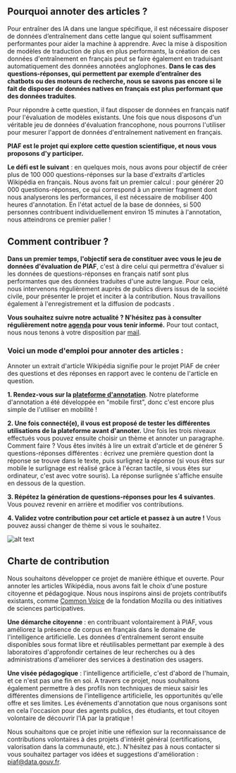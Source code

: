 ## Pourquoi annoter des articles ?

Pour entraîner des IA dans une langue spécifique, il est nécessaire disposer de données d’entraînement dans cette langue qui soient suffisamment performantes pour aider la machine à apprendre. Avec la mise à disposition de modèles de traduction de plus en plus performants, la création de ces données d'entraînement en français peut se faire également en traduisant automatiquement des données annotées anglophones. **Dans le cas des questions-réponses, qui permettent par exemple d’entraîner des chatbots ou des moteurs de recherche, nous se savons pas encore si le fait de disposer de données natives en français est plus performant que des données traduites**. 

Pour répondre à cette question, il faut disposer de données en français natif pour l'évaluation de modèles existants. Une fois que nous disposons d'un véritable jeu de données d'évaluation francophone, nous pourrons l'utiliser pour mesurer l'apport de données d'entraînement nativement en français. 

**PIAF est le projet qui explore cette question scientifique, et nous vous proposons d'y participer.** 

**Le défi est le suivant** : en quelques mois, nous avons pour objectif de créer plus de 100 000 questions-réponses sur la base d'extraits d'articles Wikipédia en français. Nous avons fait un premier calcul : pour générer 20 000 questions-réponses, ce qui correspond à un premier fragment dont nous analyserons les performances, il est nécessaire de mobiliser 400 heures d'annotation. En l'état actuel de la base de données, si 500 personnes contribuent individuellement environ 15 minutes à l'annotation, nous atteindrons ce premier palier !

## Comment contribuer ?

**Dans un premier temps, l'objectif sera de constituer avec vous le jeu de données d'évaluation de PIAF**, c'est à dire celui qui permettra d'évaluer si les données de questions-réponses en français natif sont plus performantes que des données traduites d'une autre langue. Pour cela, nous intervenons régulièrement auprès de publics divers issus de la société civile, pour présenter le projet et inciter à la contribution. Nous travaillons également à l'enregistrement et la diffusion de podcasts .

**Vous souhaitez suivre notre actualité ? N'hésitez pas à consulter régulièrement notre [agenda](https://piaf.netlify.app/agenda/) pour vous tenir informé.**
Pour tout contact, nous nous tenons à votre disposition par [mail](mailto:piaf@data.gouv.fr).

### Voici un mode d'emploi pour annoter des articles :

Annoter un extrait d'article Wikipédia signifie pour le projet PIAF de créer des questions et des réponses en rapport avec le contenu de l'article en question.

**1. Rendez-vous sur la [plateforme d'annotation](https://app.piaf.etalab.studio/app/)**. Notre plateforme d'annotation a été développée en "mobile first", donc c'est encore plus simple de l'utiliser en mobilité !

**2. Une fois connecté(e), il vous est proposé de tester les différentes utilisations de la plateforme avant d'annoter.** Une fois les trois niveaux effectués vous pouvez ensuite choisir un thème et annoter un paragraphe. Comment faire ? Vous êtes invités à lire un extrait d'article et de générer 5 questions-réponses différentes : écrivez une première question dont la réponse se trouve dans le texte, puis surlignez la réponse (si vous êtes sur mobile le surlignage est réalisé grâce à l'écran tactile, si vous êtes sur ordinateur, c'est avec votre souris). La réponse surlignée s'affiche ensuite en dessous de la question.

**3. Répétez la génération de questions-réponses pour les 4 suivantes**. Vous pouvez revenir en arrière et modifier vos contributions.

**4. Validez votre contribution pour cet article et passez à un autre !** Vous pouvez aussi changer de thème si vous le souhaitez.

![alt text](img/annotation-piaf-usa.PNG "title")

## Charte de contribution
Nous souhaitons développer ce projet de manière éthique et ouverte. Pour annoter les articles Wikipédia, nous avons fait le choix d'une posture citoyenne et pédagogique. Nous nous inspirons ainsi de projets contributifs existants, comme [Common Voice](https://voice.mozilla.org) de la fondation Mozilla ou des initiatives de sciences participatives.

**Une démarche citoyenne** : en contribuant volontairement à PIAF, vous améliorez la présence de corpus en français dans le domaine de l'intelligence artificielle. Les données d'entraînement seront ensuite disponibles sous format libre et réutilisables permettant par exemple à des laboratoires d'approfondir certaines de leur recherches ou à des administrations d'améliorer des services à destination des usagers.

**Une visée pédagogique** : l'intelligence artificielle, c'est d'abord de l'humain, et ce n'est pas une fin en soi. A travers ce projet, nous souhaitons également permettre à des profils non techniques de mieux saisir les différentes dimensions de l'intelligence artificielle, les opportunités qu'elle offre et ses limites. Les événements d'annotation que nous organisons sont en cela l'occasion pour des agents publics, des étudiants, et tout citoyen volontaire de découvrir l'IA par la pratique !

Nous souhaitons que ce projet initie une réflexion sur la reconnaissance de contributions volontaires à des projets d'intérêt général (certifications, valorisation dans la communauté, etc.). N'hésitez pas à nous contacter si vous souhaitez partager vos idées et suggestions d'amélioration : [piaf@data.gouv.fr](mailto:piaf@data.gouv.fr).
